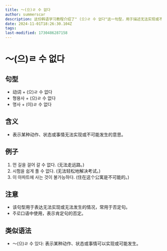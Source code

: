 ```yaml
---
title: 〜(으)ㄹ 수 없다
author: summerscar
description: 这份韩语学习教程介绍了" (으)ㄹ 수 없다"这一句型，用于描述无法实现或不可能发生的情况。适用于口语表达，常用于否定句。
date: 2024-11-01T18:26:30.104Z
tags:
last-modified: 1730486287158
---
```


# 〜(으)ㄹ 수 없다

## 句型
- 动词 + (으)ㄹ 수 없다
- 형용사 + (으)ㄹ 수 없다
- 명사 + (이)ㄹ 수 없다

## 含义
- 表示某种动作、状态或事情无法实现或不可能发生的意思。

## 例子
1. <Speak>먼 길을 걸어 갈 수 없다.</Speak> (无法走远路。)
2. <Speak>시험을 쉽게 풀 수 없다.</Speak> (无法轻松地解决考试。)
3. <Speak>이 아파트에 사는 것이 불가능하다.</Speak> (住在这个公寓是不可能的。)

## 注意
- 该句型用于表达无法实现或无法发生的情况，常用于否定句。
- 주로口语中使用，表示肯定句的否定。

## 类似语法
- 〜(으)ㄹ 수 있다: 表示某种动作、状态或事情可以实现或可能发生。
